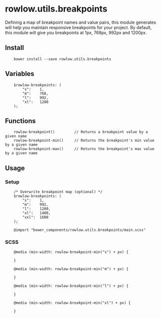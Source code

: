 # rowlow.utils.breakpoints

Defining a map of breakpoint names and value pairs, this module generates will help you maintain responsive breakpoints for your project. By default, this module will give you breakpoints at 1px, 768px, 992px and 1200px.

## Install

```
    bower install --save rowlow.utils.breakpoints
```

## Variables

```
    $rowlow-breakpoints: (
        "s":    1,
        "m":    768,
        "l":    992,
        "xl":   1200
    );
```

## Functions
```
    rowlow-breakpoint()         // Returns a breakpoint value by a given name
    rowlow-breakpoint-min()     // Returns the breakpoint's min value by a given name
    rowlow-breakpoint-max()     // Returns the breakpoint's max value by a given name
```

## Usage

### Setup
```
    /* Overwrite breakpoint map (optional) */
    $rowlow-breakpoints: (
        "s":    1,
        "m":    992,
        "l":    1200,
        "xl":   1400,
        "xxl":  1600
    );

    @import "bower_components/rowlow.utils.breakpoints/main.scss"
```

### SCSS
```
    @media (min-width: rowlow-breakpoint-min("s") + px) {

    }

    @media (min-width: rowlow-breakpoint-min("m") + px) {
        
    }

    @media (min-width: rowlow-breakpoint-min("l") + px) {
        
    }

    @media (min-width: rowlow-breakpoint-min("xl") + px) {   

    }
```


